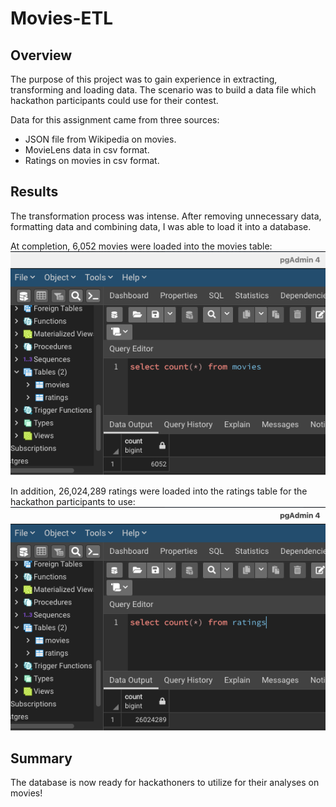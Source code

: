 # Movies-ETL

## Overview
The purpose of this project was to gain experience in extracting, transforming and loading data. The scenario was to build a data file which hackathon participants could use for their contest. 

Data for this assignment came from three sources:

* JSON file from Wikipedia on movies.
* MovieLens data in csv format.
* Ratings on movies in csv format.


## Results

The transformation process was intense. After removing unnecessary data, formatting data and combining data, I was able to load it into a database.

At completion, 6,052 movies were loaded into the movies table:
![Resources/movies_query.png](Resources/movies_query.png)  
 
In addition, 26,024,289 ratings were loaded into the ratings table for the hackathon participants to use:
![Resources/ratings_query.png](Resources/ratings_query.png)  
 
## Summary

The database is now ready for hackathoners to utilize for their analyses on movies!
